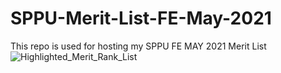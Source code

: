 # SPPU-Merit-List-FE-May-2021
This repo is used for hosting my SPPU FE MAY 2021 Merit List
![Highlighted_Merit_Rank_List](https://github.com/Akshay-Dongare/SPPU-Merit-List-FE-May-2021/assets/75126845/2b446ad0-29f3-4284-bc35-28c9f3530e36)
